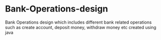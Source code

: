 # Bank-Operations-design
Bank Operations design which includes different bank related operations such as create account, deposit money, withdraw money etc created using java 
